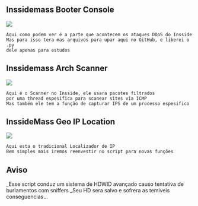 ## Inssidemass Booter Console

<img src="https://camo.githubusercontent.com/bd56a995cb7471326985f4922818f02dcf3d87eb/687474703a2f2f692e696d6775722e636f6d2f495179635a73632e706e67">


```
Aqui como podem ver é a parte que acontecem os ataques DDoS do Insside
Mas para isso tera mas arquivos para upar aqui no GitHub, e liberei o .py
dele apenas para estudos
```
## Inssidemass Arch Scanner

<img src="https://i.ytimg.com/vi/nWdm16c9aKE/maxresdefault.jpg">

```
Aqui é o Scanner no Insside, ele usara pacotes filtrados
por uma thread espesifica para scanear sites via ICMP
Mas também ele tem a função de capturar IPS de um processo espesifico

```

## InssideMass Geo IP Location

<img src="https://img.wonderhowto.com/img/24/76/63567461502409/0/hack-like-pro-find-exact-location-any-ip-address.w1456.jpg">

```
Aqui esta o tradicional Localizador de IP
Bem simples mais iremos reenvestir no script para novas funções
```

## Aviso

_Esse script conduz um sistema de HDWID avançado causo tentativa de burlamentos com sniffers
_Seu HD sera salvo e sofrera as temiveis conseguencias...

